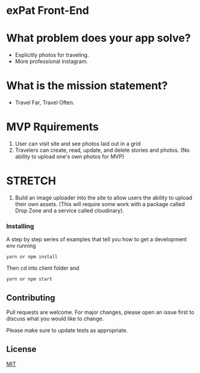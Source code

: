 # exPat Front-End

# What problem does your app solve?
- Explicitly photos for traveling. 
- More professional instagram.


# What is the mission statement?
- Travel Far, Travel Often.

# MVP Rquirements
1. User can visit site and see photos laid out in a grid
2. Travelers can create, read, update, and delete stories and photos. (No ability to upload one's own photos for MVP)

# STRETCH

1. Build an image uploader into the site to allow users the ability to upload their own assets. (This will require some work with a package called Drop Zone and a service called cloudinary).

### Installing

A step by step series of examples that tell you how to get a development env running

```
yarn or npm install
```

Then cd into client folder and

```
yarn or npm start
```

## Contributing
Pull requests are welcome. For major changes, please open an issue first to discuss what you would like to change.

Please make sure to update tests as appropriate.

## License
[MIT](https://mit-license.org/)
